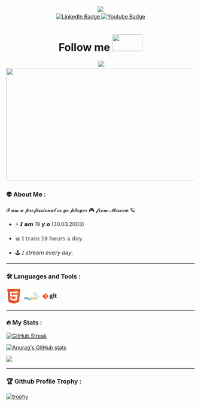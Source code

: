 <div id="header" align="center">
  <img src="https://media.giphy.com/media/QuxqWk7m9ffxyfoa0a/giphy.gif" width="150"/>
</div>
<div id="badges" align="center">
  <a href="https://vk.com/tyomazay08">
    <img src="https://img.shields.io/badge/VK-blue?style=for-the-badge&logo=linkedin&logoColor=white" alt="LinkedIn Badge"/>
  </a>

  <a href="https://www.youtube.com">
    <img src="https://img.shields.io/badge/YouTube-red?style=for-the-badge&logo=youtube&logoColor=white" alt="Youtube Badge"/>
  </a>
  <h1>
Follow me
  <img src="https://media.giphy.com/media/CT5Ye7uVJLFtu/giphy.gif" width="80px" height="45"/>
</h1>
</div>
<div id="viewprof" align="center">
  <img src="https://komarev.com/ghpvc/?username= gannibal1&style=flat-square&color=blue" alt=""/>
  
  <img src="https://media.giphy.com/media/hvRJCLFzcasrR4ia7z/giphy.gif" width="30px"/>
</h1>
</div>

<div align="center">
  <img src="https://media.giphy.com/media/l3diW5h83wPz0XQQg/giphy.gif" width="600" height="300"/>
</div>

### :alien: About Me :

𝓘 𝓪𝓶 𝓪 𝓹𝓻𝓸𝓯𝓮𝓼𝓼𝓲𝓸𝓷𝓪𝓵 𝓬𝓼 𝓰𝓸 𝓹𝓵𝓪𝔂𝓮𝓻 :video_game: 𝓯𝓻𝓸𝓶 𝓜𝓸𝓼𝓬𝓸𝔀 	:ringed_planet:

- :zap: 𝙄 𝙖𝙢 19 𝙮.𝙤 (30.03.2003)

- :bar_chart: 𝕀 𝕥𝕣𝕒𝕚𝕟 𝟙𝟘 𝕙𝕠𝕦𝕣𝕤 𝕒 𝕕𝕒𝕪.

- :joystick: 𝘐 𝘴𝘵𝘳𝘦𝘢𝘮 𝘦𝘷𝘦𝘳𝘺 𝘥𝘢𝘺.

---
### :hammer_and_wrench: Languages and Tools :

<div>

  <img src="https://github.com/devicons/devicon/blob/master/icons/html5/html5-original.svg" title="HTML5" alt="HTML" width="40" height="40"/>&nbsp;
  <img src="https://github.com/devicons/devicon/blob/master/icons/mysql/mysql-original-wordmark.svg" title="MySQL"  alt="MySQL" width="40" height="40"/>&nbsp;
  <img src="https://github.com/devicons/devicon/blob/master/icons/git/git-original-wordmark.svg" title="Git" alt="Git" width="40" height="40"/>&nbsp;
</div>

---
### :fire: My Stats :

[![GitHub Streak](https://github-readme-streak-stats.herokuapp.com?user=gannibal1&theme=halloween&hide_border=true&border_radius=4.6)](https://git.io/streak-stats)

[![Anurag's GitHub stats](https://github-readme-stats.vercel.app/api?username=gannibal1)](https://github.com/anuraghazra/github-readme-stats)

![](https://github-profile-summary-cards.vercel.app/api/cards/most-commit-language?username=gannibal1&theme=solarized_dark)



---
### 🏆 Github Profile Trophy :
[![trophy](https://github-profile-trophy.vercel.app/?username=gannibal1)](https://github.com/ryo-ma/github-profile-trophy)
